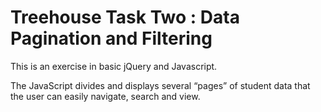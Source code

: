 # Treehouse Task Two : Data Pagination and Filtering

This is an exercise in basic jQuery and Javascript.

The JavaScript divides and displays several “pages” of student data that the user can easily navigate, search and view.
